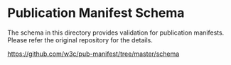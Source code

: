 # Publication Manifest Schema

The schema in this directory provides validation for publication manifests. Please refer the original repository for the details.

https://github.com/w3c/pub-manifest/tree/master/schema
